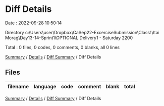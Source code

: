 # Diff Details

Date : 2022-09-28 10:50:14

Directory c:\\Users\\user\\Dropbox\\CaSep22-ExcerciseSubmission\\Class1\\Itai Morag\\Day13-14-Sprint1\\OPTIONAL Delivery1 - Saturday 2200

Total : 0 files,  0 codes, 0 comments, 0 blanks, all 0 lines

[Summary](results.md) / [Details](details.md) / [Diff Summary](diff.md) / Diff Details

## Files
| filename | language | code | comment | blank | total |
| :--- | :--- | ---: | ---: | ---: | ---: |

[Summary](results.md) / [Details](details.md) / [Diff Summary](diff.md) / Diff Details
